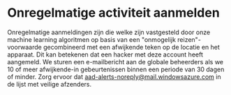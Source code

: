 <properties
    pageTitle="Onregelmatige activiteit aanmelden"
    description="Een rapport met modules die zijn geïdentificeerd als afwijkende door onze algoritmen leren computer aanmelden."
    services="active-directory"
    documentationCenter=""
    authors="SSalahAhmed"
    manager="gchander"
    editor=""/>

<tags
    ms.service="active-directory"
    ms.workload="identity"
    ms.tgt_pltfrm="na"
    ms.devlang="na"
    ms.topic="article"
    ms.date="03/04/2016"
    ms.author="saah;kenhoff"/>

# <a name="irregular-sign-in-activity"></a>Onregelmatige activiteit aanmelden

Onregelmatige aanmeldingen zijn die welke zijn vastgesteld door onze machine learning algoritmen op basis van een "onmogelijk reizen"-voorwaarde gecombineerd met een afwijkende teken op de locatie en het apparaat. Dit kan betekenen dat een hacker met deze account heeft aangemeld.
We sturen een e-mailbericht aan de globale beheerders als we 10 of meer afwijkende-in gebeurtenissen binnen een periode van 30 dagen of minder. Zorg ervoor dat aad-alerts-noreply@mail.windowsazure.com in de lijst met veilige afzenders.
